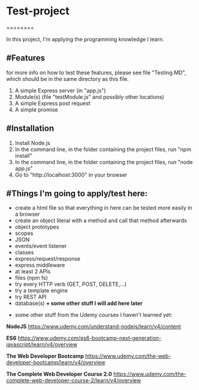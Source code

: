 # Test-project
========

In this project, I'm applying the programming knowledge I learn. 

#Features
--------
for more info on how to test these features, please see file "Testing.MD", which should be in the same directory as this file. 

1. A simple Express server (in "app.js")
2. Module(s) (file "testModule.js" and possibly other locations)
3. A simple Express post request
4. A simple promise

#Installation
------------
1. Install Node.js 
2. In the command line, in the folder containing the project files, run "npm install"
3. In the command line, in the folder containing the project files, run "node app.js"
4. Go to "http://localhost:3000" in your browser

#Things I'm going to apply/test here:
------------
- create a html file so that everything in here can be tested more easily in a browser
- create an object literal with a method and call that method afterwards 
- object prototypes
- scopes
- JSON
- events/event listener
- classes
- express/request/response
- express middleware
- at least 2 APIs
- files (npm fs)
- try every HTTP verb (GET, POST, DELETE,...)
- try a template engine
- try REST API 
- database(s)
**+ some other stuff I will add here later**

+ some other stuff from the Udemy courses I haven't learned yet:

**NodeJS** https://www.udemy.com/understand-nodejs/learn/v4/content

**ES6** https://www.udemy.com/es6-bootcamp-next-generation-javascript/learn/v4/overview

**The Web Developer Bootcamp** https://www.udemy.com/the-web-developer-bootcamp/learn/v4/overview

**The Complete Web Developer Course 2.0** https://www.udemy.com/the-complete-web-developer-course-2/learn/v4/overview